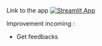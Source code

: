 Link to the app [![Streamlit App](https://static.streamlit.io/badges/streamlit_badge_black_white.svg)](https://cflebeausset83.streamlit.app/)

Improvement incoming : 
- Get feedbacks


